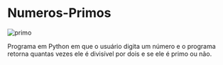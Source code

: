 # Numeros-Primos
![primo](https://user-images.githubusercontent.com/121234114/217856699-9af4dedd-2675-45b1-8641-9f5818694c09.png)

Programa em Python em que o usuário digita um número e o programa retorna quantas vezes ele é divisível por dois e se ele é primo ou não.
